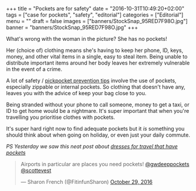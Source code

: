 +++
title = "Pockets are for safety"
date = "2016-10-31T10:49:20+02:00"
tags = ["case for pockets", "safety", "editorial"]
categories = ["Editorial"]
menu = ""
draft = false
images = ["banners/StockSnap_95RED7F98O.jpg"]
banner = "banners/StockSnap_95RED7F98O.jpg"
+++

What's wrong with the woman in the picture? She has no pockets! 

Her (choice of) clothing means she's having to keep her phone, ID, keys, money, and other vital items in a single, easy to steal item. Being unable to distribute important items around her body leaves her extremely vulnerable in the event of a crime.

A lot of safety / [pickpocket prevention tips](http://www.btp.police.uk/theft/pickpockets.html) involve the use of pockets, especially zippable or internal pockets. So clothing that doesn't have any, leaves you with the advice of keep your bag close to you.

Being stranded without your phone to call someone, money to get a taxi, or ID to get home would be a nightmare. It's super important that when you're travelling you prioritise clothes with pockets.

It's super hard right now to find adequate pockets but it *is* something you should think about when going on holiday, or even just your daily commute.

*PS Yesterday we saw this neat post about [dresses for travel that have pockets](https://www.smartertravel.com/2016/10/25/10-travel-friendly-dresses-pockets/)*

<blockquote class="twitter-tweet" data-lang="en"><p lang="en" dir="ltr">Airports in particular are places you need pockets! <a href="https://twitter.com/gwdeeppockets">@gwdeeppockets</a> <a href="https://twitter.com/scottevest">@scottevest</a></p>&mdash; Sharon French (@FitinfunSharon) <a href="https://twitter.com/FitinfunSharon/status/792444129737179136">October 29, 2016</a></blockquote>
<script async src="//platform.twitter.com/widgets.js" charset="utf-8"></script>

